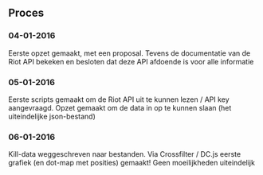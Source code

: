 ## Proces 

### 04-01-2016

Eerste opzet gemaakt, met een proposal. Tevens de documentatie van de Riot API bekeken en besloten dat deze API afdoende is voor alle informatie

### 05-01-2016

Eerste scripts gemaakt om de Riot API uit te kunnen lezen / API key aangevraagd. Opzet gemaakt om de data in op te kunnen slaan (het uiteindelijke json-bestand)

### 06-01-2016

Kill-data weggeschreven naar bestanden. Via Crossfilter / DC.js eerste grafiek (en dot-map met posities) gemaakt! Geen moeilijkheden uiteindelijk
